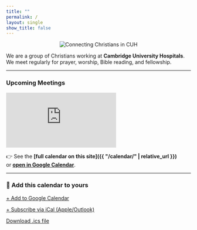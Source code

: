 ```yaml
---
title: ""
permalink: /
layout: single
show_title: false
---
```


<p align="center">
  <img src="{{ '/assets/images/ccicuhlogo.svg' | relative_url }}" 
       alt="Connecting Christians in CUH" 
       style="max-height:300px; width:auto;">
</p>

We are a group of Christians working at **Cambridge University Hospitals**.  
We meet regularly for prayer, worship, Bible reading, and fellowship.  

---

### Upcoming Meetings 

<div class="calendar-preview">
  <iframe
    src="https://calendar.google.com/calendar/embed?src=cuhchristians%40gmail.com&ctz=Europe%2FLondon&mode=AGENDA&showTitle=0&showDate=0&showNav=0&showTz=0&maxResults=3"
    style="border:0"
    frameborder="0"
    scrolling="no">
  </iframe>
</div>

👉 See the **[full calendar on this site]({{ "/calendar/" | relative_url }})**  
or **[open in Google Calendar](https://calendar.google.com/calendar/r?cid=cuhchristians@gmail.com)**.  

---

### 📅 Add this calendar to yours

<p class="buttons">
  <a class="btn btn--primary"
     href="https://calendar.google.com/calendar/r?cid=cuhchristians@gmail.com"
     target="_blank" rel="noopener">
    + Add to Google Calendar
  </a>

  <a class="btn"
     href="webcal://calendar.google.com/calendar/ical/cuhchristians%40gmail.com/public/basic.ics">
    + Subscribe via iCal (Apple/Outlook)
  </a>

  <a class="btn btn--info"
     href="https://calendar.google.com/calendar/ical/cuhchristians%40gmail.com/public/basic.ics">
    Download .ics file
  </a>
</p>
